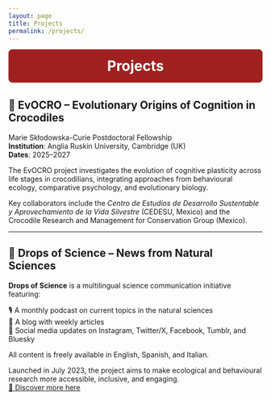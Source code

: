 ```yaml
---
layout: page
title: Projects
permalink: /projects/
---
```


<div style="background-color:#a02020; color:white; padding:1rem; border-radius:8px; text-align:center; margin-bottom: 2rem;">
  <h1 style="margin: 0; font-size: 2em;">Projects</h1>
</div>

## 🐊 EvOCRO – Evolutionary Origins of Cognition in Crocodiles

Marie Skłodowska-Curie Postdoctoral Fellowship  
**Institution**: Anglia Ruskin University, Cambridge (UK)  
**Dates**: 2025–2027  

The EvOCRO project investigates the evolution of cognitive plasticity across life stages in crocodilians, integrating approaches from behavioural ecology, comparative psychology, and evolutionary biology.  

Key collaborators include the *Centro de Estudios de Desarrollo Sustentable y Aprovechamiento de la Vida Silvestre* (CEDESU, Mexico) and the Crocodile Research and Management for Conservation Group (Mexico).

---

## 📢 Drops of Science – News from Natural Sciences

**Drops of Science** is a multilingual science communication initiative featuring:

🎙️ A monthly podcast on current topics in the natural sciences  
📝 A blog with weekly articles  
📱 Social media updates on Instagram, Twitter/X, Facebook, Tumblr, and Bluesky  

All content is freely available in English, Spanish, and Italian.

Launched in July 2023, the project aims to make ecological and behavioural research more accessible, inclusive, and engaging.  
[🔗 Discover more here](https://linktr.ee/dropsofscienceofficial)

